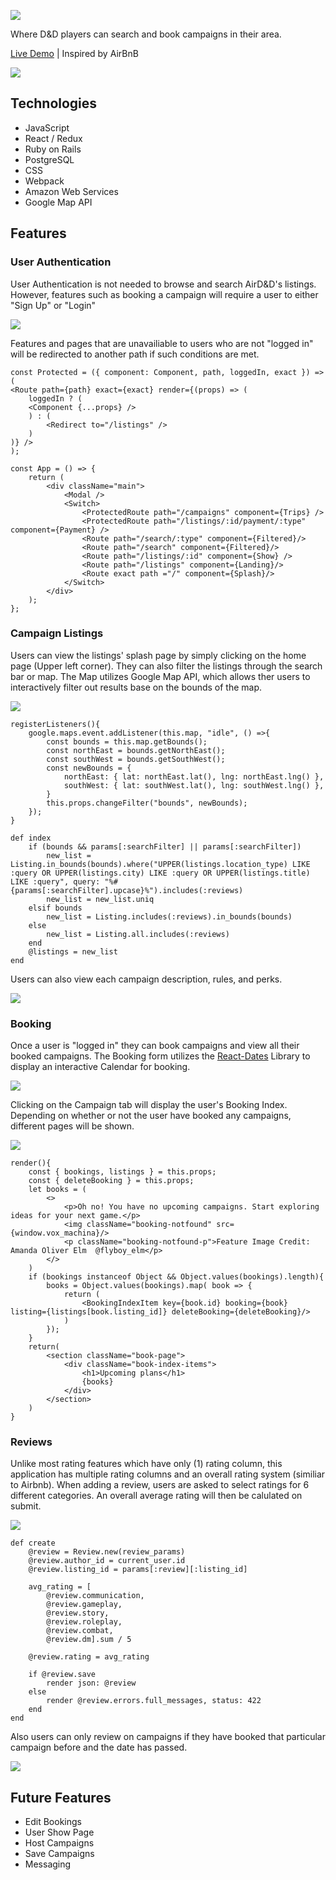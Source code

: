![](app/assets/images/ReadMe/title_03.png)

Where D&D players can search and book campaigns in their area. 

[Live Demo](https://air-d-n-d.herokuapp.com/#/) | Inspired by AirBnB

![](app/assets/images/ReadMe/airdnd-clip.gif)


## Technologies
* JavaScript
* React / Redux
* Ruby on Rails
* PostgreSQL
* CSS
* Webpack
* Amazon Web Services
* Google Map API

## Features
### User Authentication

User Authentication is not needed to browse and search AirD&D's listings. However, features such as booking a campaign will require a user to either "Sign Up" or "Login"

![](app/assets/images/ReadMe/screen-shot_01-Auth.png)

Features and pages that are unavailiable to users who are not "logged in" will be redirected to another path if such conditions are met. 

```
const Protected = ({ component: Component, path, loggedIn, exact }) => (
<Route path={path} exact={exact} render={(props) => (
    loggedIn ? (
    <Component {...props} />
    ) : (
        <Redirect to="/listings" />
    )
)} />
);
```
```
const App = () => {
    return (
        <div className="main">
            <Modal />
            <Switch>
                <ProtectedRoute path="/campaigns" component={Trips} />
                <ProtectedRoute path="/listings/:id/payment/:type" component={Payment} />
                <Route path="/search/:type" component={Filtered}/>
                <Route path="/search" component={Filtered}/>
                <Route path="/listings/:id" component={Show} />
                <Route path="/listings" component={Landing}/>
                <Route exact path ="/" component={Splash}/>
            </Switch>
        </div>
    );
};
```
### Campaign Listings

Users can view the listings' splash page by simply clicking on the home page (Upper left corner). They can also filter the listings through the search bar or map. The Map utilizes Google Map API, which allows ther users to interactively filter out results base on the bounds of the map. 

![](app/assets/images/ReadMe/airdnd-map-clip.gif)

```
registerListeners(){
    google.maps.event.addListener(this.map, "idle", () =>{
        const bounds = this.map.getBounds();
        const northEast = bounds.getNorthEast();
        const southWest = bounds.getSouthWest();
        const newBounds = {
            northEast: { lat: northEast.lat(), lng: northEast.lng() },
            southWest: { lat: southWest.lat(), lng: southWest.lng() },
        }
        this.props.changeFilter("bounds", newBounds);
    });
}
```
```
def index
    if (bounds && params[:searchFilter] || params[:searchFilter])
        new_list = Listing.in_bounds(bounds).where("UPPER(listings.location_type) LIKE :query OR UPPER(listings.city) LIKE :query OR UPPER(listings.title) LIKE :query", query: "%#{params[:searchFilter].upcase}%").includes(:reviews)
        new_list = new_list.uniq
    elsif bounds
        new_list = Listing.includes(:reviews).in_bounds(bounds)
    else
        new_list = Listing.all.includes(:reviews)
    end
    @listings = new_list
end
```
Users can also view each campaign description, rules, and perks. 

![](app/assets/images/ReadMe/screen-shot_02-Show.png)

### Booking

Once a user is "logged in" they can book campaigns and view all their booked campaigns. The Booking form utilizes the [React-Dates](https://github.com/airbnb/react-dates) Library to display an interactive Calendar for booking. 

![](app/assets/images/ReadMe/airdnd-date-clip.gif)

Clicking on the Campaign tab will display the user's Booking Index. Depending on whether or not the user have booked any campaigns, different pages will be shown.

![](app/assets/images/ReadMe/screen-shot_04.png)

```
render(){
    const { bookings, listings } = this.props;
    const { deleteBooking } = this.props;
    let books = (
        <>
            <p>Oh no! You have no upcoming campaigns. Start exploring ideas for your next game.</p>
            <img className="booking-notfound" src={window.vox_machina}/>
            <p className="booking-notfound-p">Feature Image Credit: Amanda Oliver Elm  @flyboy_elm</p>
        </>
    )
    if (bookings instanceof Object && Object.values(bookings).length){
        books = Object.values(bookings).map( book => {
            return (
                <BookingIndexItem key={book.id} booking={book} listing={listings[book.listing_id]} deleteBooking={deleteBooking}/>
            )
        });
    }
    return(
        <section className="book-page">
            <div className="book-index-items">
                <h1>Upcoming plans</h1>
                {books}
            </div>
        </section>
    )
}
```
### Reviews

Unlike most rating features which have only (1) rating column, this application has multiple rating columns and an overall rating system (similiar to Airbnb). When adding a review, users are asked to select ratings for 6 different categories. An overall average rating will then be calulated on submit. 

![](app/assets/images/ReadMe/screen-shot_05.png)

```
def create
    @review = Review.new(review_params)
    @review.author_id = current_user.id
    @review.listing_id = params[:review][:listing_id]

    avg_rating = [
        @review.communication, 
        @review.gameplay,
        @review.story,
        @review.roleplay,
        @review.combat,
        @review.dm].sum / 5
    
    @review.rating = avg_rating

    if @review.save
        render json: @review
    else
        render @review.errors.full_messages, status: 422
    end
end
```
Also users can only review on campaigns if they have booked that particular campaign before and the date has passed. 

![](app/assets/images/ReadMe/screen-shot_01.png)

## Future Features
* Edit Bookings
* User Show Page
* Host Campaigns
* Save Campaigns
* Messaging
